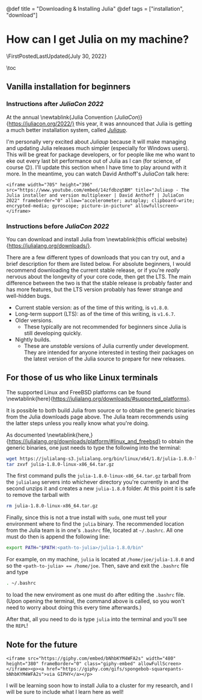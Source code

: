 @def title = "Downloading & Installing Julia"
@def tags = ["installation", "download"]

# How can I get Julia on my machine?

\FirstPostedLastUpdated{July 30, 2022}

\toc

## Vanilla installation for beginners

### Instructions after _JuliaCon 2022_

At the annual \newtablink{Julia Convention (<em>JuliaCon</em>)}{https://juliacon.org/2022/}
this year, it was announced that Julia is getting a much better installation system, called [_Juliaup_](https://github.com/JuliaLang/juliaup).

I'm personally very excited about _Juliaup_ because it will make managing and updating Julia releases much simpler (especially for Windows users). This will be great for package developers, or for people like me who want to eke out every last bit performance out of Julia as I can (for science, of course :wink:). I'll update this section when I have time to play around with it more. In the meantime, you can watch David Anthoff's _JuliaCon_ talk here:

~~~
<iframe width="705" height="396" src="https://www.youtube.com/embed/14zfdbzq5BM" title="Juliaup - The Julia installer and version multiplexer | David Anthoff | JuliaCon 2022" frameborder="0" allow="accelerometer; autoplay; clipboard-write; encrypted-media; gyroscope; picture-in-picture" allowfullscreen></iframe>
~~~

### Instructions before _JuliaCon 2022_

You can download and install Julia from \newtablink{this official website}{https://julialang.org/downloads/}.

There are a few different types of downloads that you can try out, and a brief description for them are listed below. For absolute beginners, I would recommend downloading the current stable release, or if you're _really_ nervous about the longevity of your core code, then get the LTS. The main difference between the two is that the stable release is probably faster and has more features, but the LTS version probably has fewer strange and well-hidden bugs.

- Current stable version: as of the time of this writing, is `v1.8.0`.
- Long-term support (LTS): as of the time of this writing, is `v1.6.7`.
- Older versions.
  - These typically are not recommended for beginners since Julia is still developing quickly.
- Nightly builds.
  - These are _unstable_ versions of Julia currently under development. They are intended for anyone interested in testing their packages on the latest version of the Julia source to prepare for new releases.

## For those of us who like Linux terminals

The supported Linux and FreeBSD platforms can be found \newtablink{here}{https://julialang.org/downloads/#supported_platforms}.

It is possible to both build Julia from source or to obtain the generic binaries from the Julia downloads page above. The Julia team recommends using the latter steps unless you really know what you're doing.

As documented \newtablink{here,}{https://julialang.org/downloads/platform/#linux_and_freebsd} to obtain the generic binaries, one just needs to type the following into the terminal:

```bash
wget https://julialang-s3.julialang.org/bin/linux/x64/1.8/julia-1.8.0-linux-x86_64.tar.gz
tar zxvf julia-1.8.0-linux-x86_64.tar.gz
```

The first command pulls the `julia-1.8.0-linux-x86_64.tar.gz` tarball from the `julialang` servers into whichever directory you're currently in and the second unzips it and creates a new `julia-1.8.0` folder. At this point it is safe to remove the tarball with

```bash
rm julia-1.8.0-linux-x86_64.tar.gz
```

Finally, since this is not a true install with `sudo`, one must tell your environment where to find the `julia` binary. The recommended location from the Julia team is in one's `.bashrc` file, located at `~/.bashrc`. All one must do then is append the following line:

```bash
export PATH="$PATH:<path-to-julia>/julia-1.8.0/bin"
```

For example, on my machine, `julia` is located at `/home/joe/julia-1.8.0` and so the `<path-to-julia> == /home/joe`. Then, save and exit the `.bashrc` file and type

```bash
. ~/.bashrc
```

to load the new enviroment as one must do after editing the `.bashrc` file. (Upon opening the terminal, the command above is called, so you won't need to worry about doing this every time afterwards.)

After that, all you need to do is type `julia` into the terminal and you'll see the `REPL`!

## Note for the future

~~~
<iframe src="https://giphy.com/embed/bNhbKYM4WFA2s" width="480" height="380" frameBorder="0" class="giphy-embed" allowFullScreen></iframe><p><a href="https://giphy.com/gifs/spongebob-squarepants-bNhbKYM4WFA2s">via GIPHY</a></p>
~~~

I will be learning soon how to install Julia to a cluster for my research, and I will be sure to include what I learn here as well!

